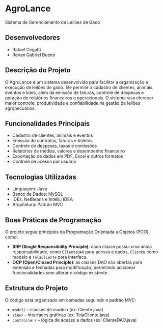 # AgroLance

Sistema de Gerenciamento de Leilões de Gado

## Desenvolvedores
- Rafael Cegatti  
- Renan Gabriel Bueno

## Descrição do Projeto
O AgroLance é um sistema desenvolvido para facilitar a organização e execução de leilões de gado. Ele permite o cadastro de clientes, animais, eventos e lotes, além da emissão de faturas, controle de despesas e geração de relatórios financeiros e operacionais. O sistema visa oferecer maior controle, produtividade e confiabilidade na gestão de leilões agropecuários.

## Funcionalidades Principais
- Cadastro de clientes, animais e eventos
- Emissão de contratos, faturas e boletos
- Controle de despesas, taxas e comissões
- Relatórios de médias, valores e desempenho financeiro
- Exportação de dados em PDF, Excel e outros formatos
- Controle de acesso por usuário

## Tecnologias Utilizadas
- Linguagem: Java
- Banco de Dados: MySQL
- IDEs: NetBeans e IntelliJ IDEA
- Arquitetura: Padrão MVC

## Boas Práticas de Programação
O projeto segue princípios da Programação Orientada a Objetos (POO), como:

- **SRP (Single Responsibility Principle)**: cada classe possui uma única responsabilidade, como `ClienteDAO` para acesso a dados, `Cliente` como modelo e `TelaCliente` para interface.
- **OCP (Open/Closed Principle)**: as classes DAO são abertas para extensão e fechadas para modificação, permitindo adicionar funcionalidades sem alterar o código existente.

## Estrutura do Projeto
O código está organizado em camadas seguindo o padrão MVC:
- `model/` – classes de modelo (ex: Cliente.java)
- `view/` – interfaces gráficas (ex: TelaCliente.java)
- `controller/` – lógica de acesso a dados (ex: ClienteDAO.java)
